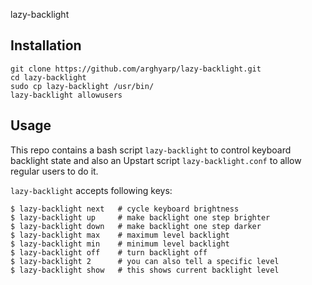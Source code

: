 lazy-backlight

Installation
------------

```
git clone https://github.com/arghyarp/lazy-backlight.git
cd lazy-backlight
sudo cp lazy-backlight /usr/bin/
lazy-backlight allowusers
```


Usage
-----

This repo contains a bash script `lazy-backlight` to control keyboard backlight state
and also an Upstart script `lazy-backlight.conf` to allow regular users to do it.

`lazy-backlight` accepts following keys:

```
$ lazy-backlight next   # cycle keyboard brightness
$ lazy-backlight up     # make backlight one step brighter
$ lazy-backlight down   # make backlight one step darker
$ lazy-backlight max    # maximum level backlight
$ lazy-backlight min    # minimum level backlight
$ lazy-backlight off    # turn backlight off
$ lazy-backlight 2      # you can also tell a specific level
$ lazy-backlight show   # this shows current backlight level
```

